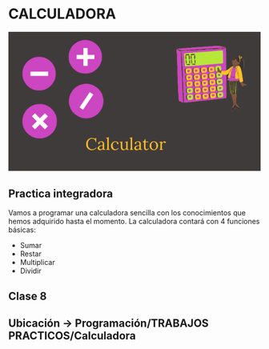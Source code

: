 # CALCULADORA

![portada](img/cover.png)

## Practica integradora
Vamos a programar una calculadora sencilla con los conocimientos que hemos adquirido
hasta el momento. La calculadora contará con 4 funciones básicas:
 - Sumar
 - Restar
 - Multiplicar
 - Dividir

## Clase 8

## Ubicación -> Programación/TRABAJOS PRACTICOS/Calculadora